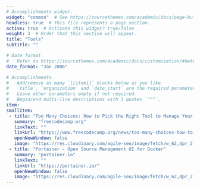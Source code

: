 ```yaml
---
# Accomplishments widget.
widget: "common"  # See https://sourcethemes.com/academic/docs/page-builder/
headless: true  # This file represents a page section.
active: true  # Activate this widget? true/false
weight: 3  # Order that this section will appear.
title: "Tools"
subtitle: ""

# Date format
#   Refer to https://sourcethemes.com/academic/docs/customization/#date-format
date_format: "Jan 2006"

# Accomplishments.
#   Add/remove as many `[[item]]` blocks below as you like.
#   `title`, `organization` and `date_start` are the required parameters.
#   Leave other parameters empty if not required.
#   Begin/end multi-line descriptions with 3 quotes `"""`.
item:
smallItem: 
 - title: "Too Many Choices: How to Pick the Right Tool to Manage Your Docker Clusters"
   summary: "freecodecamp.org"
   linkText: ""
   linkUrl: "https://www.freecodecamp.org/news/too-many-choices-how-to-pick-the-right-tool-to-manage-your-docker-clusters/"
   openNewWindow: false
   image: "https://res.cloudinary.com/agile-seo/image/fetch/w_62,dpr_2.0,d_blank_am8gzx.png/https%3A%2F%2Flogo.clearbit.com%2Ffreecodecamp.org%3Fsize%3D250"
 - title: "Portainer - Open Source Management UI for Docker"
   summary: "portainer.io"
   linkText: ""
   linkUrl: "https://portainer.io/"
   openNewWindow: false
   image: "https://res.cloudinary.com/agile-seo/image/fetch/w_62,dpr_2.0,d_blank_am8gzx.png/https%3A%2F%2Flogo.clearbit.com%2Fportainer.io%3Fsize%3D250"
---
```

